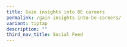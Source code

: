```yaml
---
title: Gain insights into BE careers
permalink: /gain-insights-into-be-careers/
variant: tiptap
description: ""
third_nav_title: Social Feed
---
```

